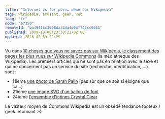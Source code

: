 ```yaml
---
title: "Internet is for porn… même sur Wikipedia"
tags: wikipedia, amusant, geek, web
lang: "fr"
node: "67150"
remoteId: "ba494f6c3608daa2da4d06ff45cc9661"
published: 2008-10-08T23:38:21+02:00
updated: 2016-02-09 22:29
---
```


Vu dans [10 choses que vous ne savez pas sur
Wikipédia](http://blog.lefigaro.fr/hightech/2008/10/10-choses-que-vous-ne-savez-pa.html),
[le classement des pages les plus vues sur Wikipedia
Commons](http://wikistics.falsikon.de/2008/wikimedia/commons/) (la médiathèque
des Wikipedia). Les premiers articles qui ne sont pas en relation avec le sexe
et qui ne concernent pas un service du site (recherche, identification, …)
sont&nbsp;:

* 11ième [une photo de Sarah
  Palin](http://commons.wikimedia.org/wiki/Image:Sarah_Palin_seated.jpg) (pas
  sûr que ce soit si éloigné que ça…)
* 21ième [une image SVG d'un ballon de
  foot](http://commons.wikimedia.org/wiki/Image:Soccer_ball.svg)
* 24ième [l'ensemble d'icônes Crystal
  Clear](http://commons.wikimedia.org/wiki/Crystal_Clear)

Le visiteur moyen de Commons Wikipedia est un obsédé tendance footeux / geek.
étonnant :-)
